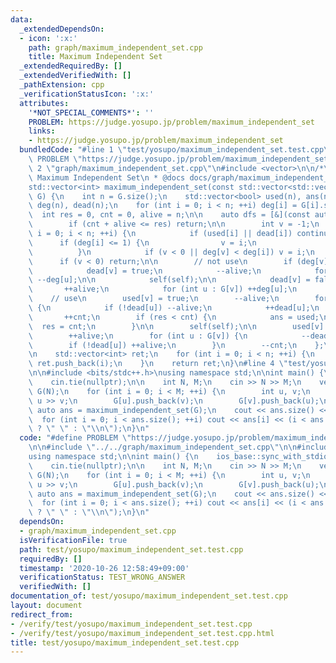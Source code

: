 ```yaml
---
data:
  _extendedDependsOn:
  - icon: ':x:'
    path: graph/maximum_independent_set.cpp
    title: Maximum Independent Set
  _extendedRequiredBy: []
  _extendedVerifiedWith: []
  _pathExtension: cpp
  _verificationStatusIcon: ':x:'
  attributes:
    '*NOT_SPECIAL_COMMENTS*': ''
    PROBLEM: https://judge.yosupo.jp/problem/maximum_independent_set
    links:
    - https://judge.yosupo.jp/problem/maximum_independent_set
  bundledCode: "#line 1 \"test/yosupo/maximum_independent_set.test.cpp\"\n#define\
    \ PROBLEM \"https://judge.yosupo.jp/problem/maximum_independent_set\"\n\n#line\
    \ 2 \"graph/maximum_independent_set.cpp\"\n#include <vector>\n\n/*\n * @brief\
    \ Maximum Independent Set\n * @docs docs/graph/maximum_independent_set.md\n */\n\
    std::vector<int> maximum_independent_set(const std::vector<std::vector<int>>&\
    \ G) {\n    int n = G.size();\n    std::vector<bool> used(n), ans(n);\n    std::vector<int>\
    \ deg(n), dead(n);\n    for (int i = 0; i < n; ++i) deg[i] = G[i].size();\n  \
    \  int res = 0, cnt = 0, alive = n;\n\n    auto dfs = [&](const auto& self) {\n\
    \        if (cnt + alive <= res) return;\n\n        int v = -1;\n        for (int\
    \ i = 0; i < n; ++i) {\n            if (used[i] || dead[i]) continue;\n      \
    \      if (deg[i] <= 1) {\n                v = i;\n                break;\n  \
    \          }\n            if (v < 0 || deg[v] < deg[i]) v = i;\n        }\n  \
    \      if (v < 0) return;\n\n        // not use\n        if (deg[v] != 1) {\n\
    \            dead[v] = true;\n            --alive;\n            for (int u : G[v])\
    \ --deg[u];\n\n            self(self);\n\n            dead[v] = false;\n     \
    \       ++alive;\n            for (int u : G[v]) ++deg[u];\n        }\n\n    \
    \    // use\n        used[v] = true;\n        --alive;\n        for (int u : G[v])\
    \ {\n            if (!dead[u]) --alive;\n            ++dead[u];\n        }\n \
    \       ++cnt;\n        if (res < cnt) {\n            ans = used;\n          \
    \  res = cnt;\n        }\n\n        self(self);\n\n        used[v] = false;\n\
    \        ++alive;\n        for (int u : G[v]) {\n            --dead[u];\n    \
    \        if (!dead[u]) ++alive;\n        }\n        --cnt;\n    };\n\n    dfs(dfs);\n\
    \n    std::vector<int> ret;\n    for (int i = 0; i < n; ++i) {\n        if (ans[i])\
    \ ret.push_back(i);\n    }\n    return ret;\n}\n#line 4 \"test/yosupo/maximum_independent_set.test.cpp\"\
    \n\n#include <bits/stdc++.h>\nusing namespace std;\n\nint main() {\n    ios_base::sync_with_stdio(false);\n\
    \    cin.tie(nullptr);\n\n    int N, M;\n    cin >> N >> M;\n    vector<vector<int>>\
    \ G(N);\n    for (int i = 0; i < M; ++i) {\n        int u, v;\n        cin >>\
    \ u >> v;\n        G[u].push_back(v);\n        G[v].push_back(u);\n    }\n   \
    \ auto ans = maximum_independent_set(G);\n    cout << ans.size() << endl;\n  \
    \  for (int i = 0; i < ans.size(); ++i) cout << ans[i] << (i < ans.size() - 1\
    \ ? \" \" : \"\\n\");\n}\n"
  code: "#define PROBLEM \"https://judge.yosupo.jp/problem/maximum_independent_set\"\
    \n\n#include \"../../graph/maximum_independent_set.cpp\"\n\n#include <bits/stdc++.h>\n\
    using namespace std;\n\nint main() {\n    ios_base::sync_with_stdio(false);\n\
    \    cin.tie(nullptr);\n\n    int N, M;\n    cin >> N >> M;\n    vector<vector<int>>\
    \ G(N);\n    for (int i = 0; i < M; ++i) {\n        int u, v;\n        cin >>\
    \ u >> v;\n        G[u].push_back(v);\n        G[v].push_back(u);\n    }\n   \
    \ auto ans = maximum_independent_set(G);\n    cout << ans.size() << endl;\n  \
    \  for (int i = 0; i < ans.size(); ++i) cout << ans[i] << (i < ans.size() - 1\
    \ ? \" \" : \"\\n\");\n}\n"
  dependsOn:
  - graph/maximum_independent_set.cpp
  isVerificationFile: true
  path: test/yosupo/maximum_independent_set.test.cpp
  requiredBy: []
  timestamp: '2020-10-26 12:58:49+09:00'
  verificationStatus: TEST_WRONG_ANSWER
  verifiedWith: []
documentation_of: test/yosupo/maximum_independent_set.test.cpp
layout: document
redirect_from:
- /verify/test/yosupo/maximum_independent_set.test.cpp
- /verify/test/yosupo/maximum_independent_set.test.cpp.html
title: test/yosupo/maximum_independent_set.test.cpp
---
```

